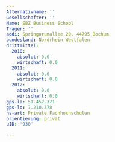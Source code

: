```yaml
---
Alternativname: ''
Gesellschafter: ''
Name: EBZ Business School
Träger: ''
addi: Springorumallee 20, 44795 Bochum
bundesland: Nordrhein-Westfalen
drittmittel:
  2010:
    absolut: 0.0
    wirtschaft: 0.0
  2011:
    absolut: 0.0
    wirtschaft: 0.0
  2012:
    absolut: 0.0
    wirtschaft: 0.0
gps-la: 51.452.371
gps-lo: 7.210.378
hs-art: Private Fachhochschulen
orientierung: privat
uID: '930'

---
```


